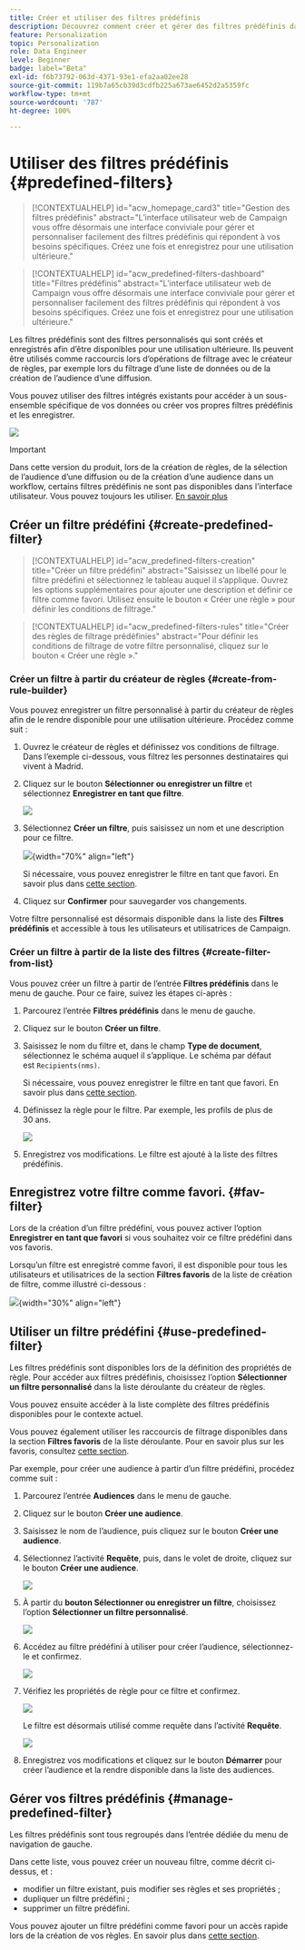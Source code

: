 ```yaml
---
title: Créer et utiliser des filtres prédéfinis
description: Découvrez comment créer et gérer des filtres prédéfinis dans l’interface utilisateur web d’Adobe Campaign.
feature: Personalization
topic: Personalization
role: Data Engineer
level: Beginner
badge: label="Beta"
exl-id: f6b73792-063d-4371-93e1-efa2aa02ee28
source-git-commit: 119b7a65cb39d3cdfb225a673ae6452d2a5359fc
workflow-type: tm+mt
source-wordcount: '787'
ht-degree: 100%

---
```


# Utiliser des filtres prédéfinis {#predefined-filters}

>[!CONTEXTUALHELP]
>id="acw_homepage_card3"
>title="Gestion des filtres prédéfinis"
>abstract="L’interface utilisateur web de Campaign vous offre désormais une interface conviviale pour gérer et personnaliser facilement des filtres prédéfinis qui répondent à vos besoins spécifiques. Créez une fois et enregistrez pour une utilisation ultérieure."

>[!CONTEXTUALHELP]
>id="acw_predefined-filters-dashboard"
>title="Filtres prédéfinis"
>abstract="L’interface utilisateur web de Campaign vous offre désormais une interface conviviale pour gérer et personnaliser facilement des filtres prédéfinis qui répondent à vos besoins spécifiques. Créez une fois et enregistrez pour une utilisation ultérieure."

Les filtres prédéfinis sont des filtres personnalisés qui sont créés et enregistrés afin d’être disponibles pour une utilisation ultérieure. Ils peuvent être utilisés comme raccourcis lors d’opérations de filtrage avec le créateur de règles, par exemple lors du filtrage d’une liste de données ou de la création de l’audience d’une diffusion.

Vous pouvez utiliser des filtres intégrés existants pour accéder à un sous-ensemble spécifique de vos données ou créer vos propres filtres prédéfinis et les enregistrer.

![](assets/predefined-filters-menu.png)

>[!IMPORTANT]
>
>Dans cette version du produit, lors de la création de règles, de la sélection de l’audience d’une diffusion ou de la création d’une audience dans un workflow, certains filtres prédéfinis ne sont pas disponibles dans l’interface utilisateur. Vous pouvez toujours les utiliser. [En savoir plus](guardrails.md#predefined-filters-filters-guardrails-limitations)


## Créer un filtre prédéfini {#create-predefined-filter}

>[!CONTEXTUALHELP]
>id="acw_predefined-filters-creation"
>title="Créer un filtre prédéfini"
>abstract="Saisissez un libellé pour le filtre prédéfini et sélectionnez le tableau auquel il s’applique. Ouvrez les options supplémentaires pour ajouter une description et définir ce filtre comme favori. Utilisez ensuite le bouton « Créer une règle » pour définir les conditions de filtrage."

>[!CONTEXTUALHELP]
>id="acw_predefined-filters-rules"
>title="Créer des règles de filtrage prédéfinies"
>abstract="Pour définir les conditions de filtrage de votre filtre personnalisé, cliquez sur le bouton « Créer une règle »."

### Créer un filtre à partir du créateur de règles {#create-from-rule-builder}

Vous pouvez enregistrer un filtre personnalisé à partir du créateur de règles afin de le rendre disponible pour une utilisation ultérieure. Procédez comme suit :

1. Ouvrez le créateur de règles et définissez vos conditions de filtrage. Dans l’exemple ci-dessous, vous filtrez les personnes destinataires qui vivent à Madrid.
1. Cliquez sur le bouton **Sélectionner ou enregistrer un filtre** et sélectionnez **Enregistrer en tant que filtre**.

   ![](assets/predefined-filters-save.png)

1. Sélectionnez **Créer un filtre**, puis saisissez un nom et une description pour ce filtre.

   ![](assets/predefined-filters-save-filter.png){width="70%" align="left"}

   Si nécessaire, vous pouvez enregistrer le filtre en tant que favori. En savoir plus dans [cette section](#fav-filter).

1. Cliquez sur **Confirmer** pour sauvegarder vos changements.

Votre filtre personnalisé est désormais disponible dans la liste des **Filtres prédéfinis** et accessible à tous les utilisateurs et utilisatrices de Campaign.

### Créer un filtre à partir de la liste des filtres {#create-filter-from-list}

Vous pouvez créer un filtre à partir de l’entrée **Filtres prédéfinis** dans le menu de gauche. Pour ce faire, suivez les étapes ci-après :

1. Parcourez l’entrée **Filtres prédéfinis** dans le menu de gauche.
1. Cliquez sur le bouton **Créer un filtre**.
1. Saisissez le nom du filtre et, dans le champ **Type de document**, sélectionnez le schéma auquel il s’applique. Le schéma par défaut est `Recipients(nms)`.

   Si nécessaire, vous pouvez enregistrer le filtre en tant que favori. En savoir plus dans [cette section](#fav-filter).

1. Définissez la règle pour le filtre. Par exemple, les profils de plus de 30 ans.

   ![](assets/filter-30+.png)

1. Enregistrez vos modifications. Le filtre est ajouté à la liste des filtres prédéfinis.

## Enregistrez votre filtre comme favori. {#fav-filter}

Lors de la création d’un filtre prédéfini, vous pouvez activer l’option **Enregistrer en tant que favori** si vous souhaitez voir ce filtre prédéfini dans vos favoris.


Lorsqu’un filtre est enregistré comme favori, il est disponible pour tous les utilisateurs et utilisatrices de la section **Filtres favoris** de la liste de création de filtre, comme illustré ci-dessous :

![](assets/predefined-filters-favorite.png){width="30%" align="left"}

## Utiliser un filtre prédéfini {#use-predefined-filter}

Les filtres prédéfinis sont disponibles lors de la définition des propriétés de règle. Pour accéder aux filtres prédéfinis, choisissez l’option **Sélectionner un filtre personnalisé** dans la liste déroulante du créateur de règles.

Vous pouvez ensuite accéder à la liste complète des filtres prédéfinis disponibles pour le contexte actuel.

Vous pouvez également utiliser les raccourcis de filtrage disponibles dans la section **Filtres favoris** de la liste déroulante. Pour en savoir plus sur les favoris, consultez [cette section](#fav-filter).

Par exemple, pour créer une audience à partir d’un filtre prédéfini, procédez comme suit :

1. Parcourez l’entrée **Audiences** dans le menu de gauche.
1. Cliquez sur le bouton **Créer une audience**.
1. Saisissez le nom de l’audience, puis cliquez sur le bouton **Créer une audience**.
1. Sélectionnez l’activité **Requête**, puis, dans le volet de droite, cliquez sur le bouton **Créer une audience**.

   ![](assets//build-audience-from-filter.png)

1. À partir du **bouton Sélectionner ou enregistrer un filtre**, choisissez l’option **Sélectionner un filtre personnalisé**.

   ![](assets/build-audience-select-custom-filter.png)

1. Accédez au filtre prédéfini à utiliser pour créer l’audience, sélectionnez-le et confirmez.

   ![](assets/build-audience-filter-list.png)

1. Vérifiez les propriétés de règle pour ce filtre et confirmez.

   ![](assets/build-audience-check.png)

   Le filtre est désormais utilisé comme requête dans l’activité **Requête**.

   ![](assets/build-audience-confirm.png)

1. Enregistrez vos modifications et cliquez sur le bouton **Démarrer** pour créer l’audience et la rendre disponible dans la liste des audiences.

## Gérer vos filtres prédéfinis {#manage-predefined-filter}

Les filtres prédéfinis sont tous regroupés dans l’entrée dédiée du menu de navigation de gauche.

Dans cette liste, vous pouvez créer un nouveau filtre, comme décrit ci-dessus, et :

* modifier un filtre existant, puis modifier ses règles et ses propriétés ;
* dupliquer un filtre prédéfini ;
* supprimer un filtre prédéfini.

Vous pouvez ajouter un filtre prédéfini comme favori pour un accès rapide lors de la création de vos règles. En savoir plus dans [cette section](#fav-filter).

<!--
## Built-in predefined filters {#ootb-predefined-filter}

Campaign comes with a set of predefined filters, built from the client console. These filters can be used to define your audiences, and rules. They must not be modified.
-->
